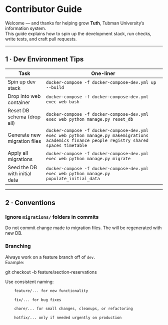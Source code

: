 # Contributor Guide

Welcome — and thanks for helping grow **Tuth**, Tubman University’s information system.  
This guide explains how to spin up the development stack, run checks, write tests, and craft pull requests.

---

## 1 · Dev Environment Tips

| Task                          | One-liner                                                                                                                                     |
|-------------------------------|-----------------------------------------------------------------------------------------------------------------------------------------------|
| Spin up dev stack             | `docker-compose -f docker-compose-dev.yml up --build`                                                                                         |
| Drop into web container       | `docker-compose -f docker-compose-dev.yml exec web bash`                                                                                      |
| Reset DB schema (drop all)    | `docker-compose -f docker-compose-dev.yml exec web python manage.py reset_db`                                                                 |
| Generate new migration files  | `docker-compose -f docker-compose-dev.yml exec web python manage.py makemigrations academics finance people registry shared spaces timetable` |
| Apply all migrations          | `docker-compose -f docker-compose-dev.yml exec web python manage.py migrate`                                                                  |
| Seed the DB with initial data | `docker-compose -f docker-compose-dev.yml exec web python manage.py populate_initial_data`                                                    |


---

## 2 · Conventions

### Ignore `migrations/` folders in commits

Do not commit change made to migration files. The will be regenerated with new DB.

### Branching

Always work on a feature branch off of `dev`.  
Example:

git checkout -b feature/section-reservations

Use consistent naming:
```bash
    feature/... for new functionality

    fix/... for bug fixes

    chore/... for small changes, cleanups, or refactoring

    hotfix/... only if needed urgently on production
    
```
